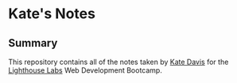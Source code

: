 # Kate's Notes

## Summary

This repository contains all of the notes taken by [Kate Davis](https://github.com/KateIsabelle) for the [Lighthouse Labs](https://www.lighthouselabs.ca/) Web Development Bootcamp. 
